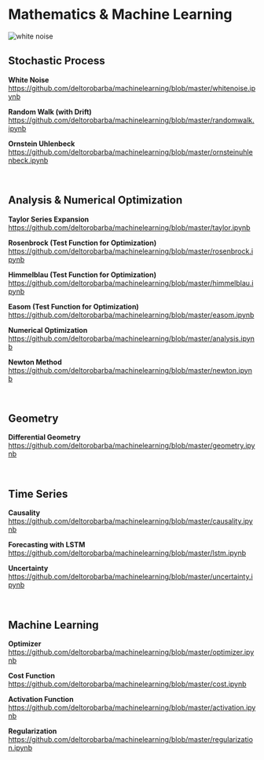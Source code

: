 # Mathematics & Machine Learning

<img src="https://raw.githubusercontent.com/deltorobarba/machinelearning/master/whitenoise.png" alt="white noise">

<br>

## Stochastic Process

<b>White Noise</b><br>
https://github.com/deltorobarba/machinelearning/blob/master/whitenoise.ipynb

<b>Random Walk (with Drift)</b><br>
https://github.com/deltorobarba/machinelearning/blob/master/randomwalk.ipynb

<b>Ornstein Uhlenbeck</b><br>
https://github.com/deltorobarba/machinelearning/blob/master/ornsteinuhlenbeck.ipynb

<br>

## Analysis & Numerical Optimization

<b>Taylor Series Expansion</b><br>
https://github.com/deltorobarba/machinelearning/blob/master/taylor.ipynb

<b>Rosenbrock (Test Function for Optimization)</b><br>
https://github.com/deltorobarba/machinelearning/blob/master/rosenbrock.ipynb

<b>Himmelblau (Test Function for Optimization)</b><br>
https://github.com/deltorobarba/machinelearning/blob/master/himmelblau.ipynb

<b>Easom (Test Function for Optimization)</b><br>
https://github.com/deltorobarba/machinelearning/blob/master/easom.ipynb

<b>Numerical Optimization</b><br>
https://github.com/deltorobarba/machinelearning/blob/master/analysis.ipynb

<b>Newton Method</b><br>
https://github.com/deltorobarba/machinelearning/blob/master/newton.ipynb

<br>

## Geometry

<b>Differential Geometry</b><br>
https://github.com/deltorobarba/machinelearning/blob/master/geometry.ipynb

<br>

## Time Series

<b>Causality</b><br>
https://github.com/deltorobarba/machinelearning/blob/master/causality.ipynb

<b>Forecasting with LSTM</b><br>
https://github.com/deltorobarba/machinelearning/blob/master/lstm.ipynb

<b>Uncertainty</b><br>
https://github.com/deltorobarba/machinelearning/blob/master/uncertainty.ipynb

<br>

## Machine Learning

<b>Optimizer</b><br>
https://github.com/deltorobarba/machinelearning/blob/master/optimizer.ipynb

<b>Cost Function</b><br>
https://github.com/deltorobarba/machinelearning/blob/master/cost.ipynb

<b>Activation Function</b><br>
https://github.com/deltorobarba/machinelearning/blob/master/activation.ipynb

<b>Regularization</b><br>
https://github.com/deltorobarba/machinelearning/blob/master/regularization.ipynb

<br>
